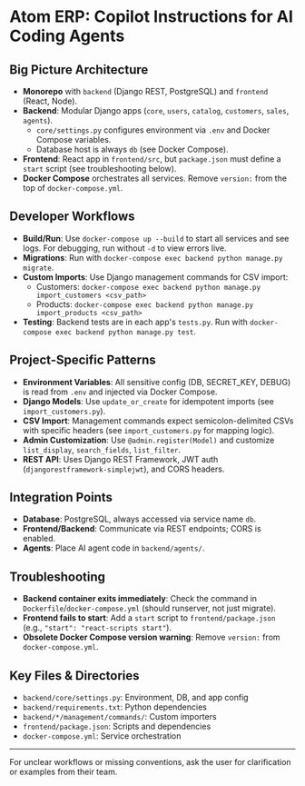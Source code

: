 # Atom ERP: Copilot Instructions for AI Coding Agents

## Big Picture Architecture
- **Monorepo** with `backend` (Django REST, PostgreSQL) and `frontend` (React, Node).
- **Backend**: Modular Django apps (`core`, `users`, `catalog`, `customers`, `sales`, `agents`).
  - `core/settings.py` configures environment via `.env` and Docker Compose variables.
  - Database host is always `db` (see Docker Compose).
- **Frontend**: React app in `frontend/src`, but `package.json` must define a `start` script (see troubleshooting below).
- **Docker Compose** orchestrates all services. Remove `version:` from the top of `docker-compose.yml`.

## Developer Workflows
- **Build/Run**: Use `docker-compose up --build` to start all services and see logs. For debugging, run without `-d` to view errors live.
- **Migrations**: Run with `docker-compose exec backend python manage.py migrate`.
- **Custom Imports**: Use Django management commands for CSV import:
  - Customers: `docker-compose exec backend python manage.py import_customers <csv_path>`
  - Products: `docker-compose exec backend python manage.py import_products <csv_path>`
- **Testing**: Backend tests are in each app's `tests.py`. Run with `docker-compose exec backend python manage.py test`.

## Project-Specific Patterns
- **Environment Variables**: All sensitive config (DB, SECRET_KEY, DEBUG) is read from `.env` and injected via Docker Compose.
- **Django Models**: Use `update_or_create` for idempotent imports (see `import_customers.py`).
- **CSV Import**: Management commands expect semicolon-delimited CSVs with specific headers (see `import_customers.py` for mapping logic).
- **Admin Customization**: Use `@admin.register(Model)` and customize `list_display`, `search_fields`, `list_filter`.
- **REST API**: Uses Django REST Framework, JWT auth (`djangorestframework-simplejwt`), and CORS headers.

## Integration Points
- **Database**: PostgreSQL, always accessed via service name `db`.
- **Frontend/Backend**: Communicate via REST endpoints; CORS is enabled.
- **Agents**: Place AI agent code in `backend/agents/`.

## Troubleshooting
- **Backend container exits immediately**: Check the command in `Dockerfile`/`docker-compose.yml` (should runserver, not just migrate).
- **Frontend fails to start**: Add a `start` script to `frontend/package.json` (e.g., `"start": "react-scripts start"`).
- **Obsolete Docker Compose version warning**: Remove `version:` from `docker-compose.yml`.

## Key Files & Directories
- `backend/core/settings.py`: Environment, DB, and app config
- `backend/requirements.txt`: Python dependencies
- `backend/*/management/commands/`: Custom importers
- `frontend/package.json`: Scripts and dependencies
- `docker-compose.yml`: Service orchestration

---
For unclear workflows or missing conventions, ask the user for clarification or examples from their team.
